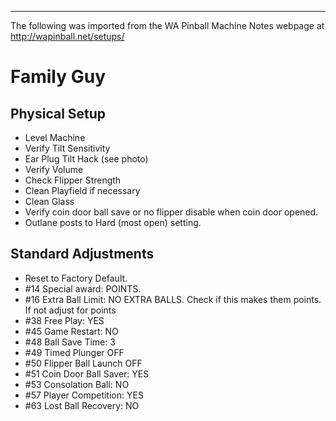 ***
The following was imported from the WA Pinball Machine Notes webpage at http://wapinball.net/setups/
# Family Guy
## Physical Setup
-   Level Machine
-   Verify Tilt Sensitivity
-   Ear Plug Tilt Hack (see photo)
-   Verify Volume
-   Check Flipper Strength
-   Clean Playfield if necessary
-   Clean Glass
-   Verify coin door ball save or no flipper disable when coin door opened.
-   Outlane posts to Hard (most open) setting.
## Standard Adjustments
-   Reset to Factory Default.
-   #14 Special award: POINTS.
-   #16 Extra Ball Limit: NO EXTRA BALLS. Check if this makes them points. If not adjust for points
-   #38 Free Play: YES
-   #45 Game Restart: NO
-   #48 Ball Save Time: 3
-   #49 Timed Plunger OFF
-   #50 Flipper Ball Launch OFF
-   #51 Coin Door Ball Saver: YES
-   #53 Consolation Ball: NO
-   #57 Player Competition: YES
-   #63 Lost Ball Recovery: NO
